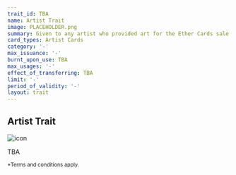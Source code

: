 ```yaml
---
trait_id: TBA
name: Artist Trait
image: PLACEHOLDER.png
summary: Given to any artist who provided art for the Ether Cards sale
card_types: Artist Cards
category: '-'
max_issuance: '-'
burnt_upon_use: TBA
max_usages: '-'
effect_of_transferring: TBA
limit: '-'
period_of_validity: '-'
layout: trait
---
```


## Artist Trait

![icon](/assets/images/trait-icons/{{page.image}})

TBA

<small>*Terms and conditions apply.</small>

